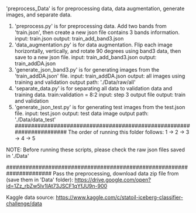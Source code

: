 'preprocess_Data' is for preprocessing data, data augmentation, generate images, and separate data.
1. 'preprocess.py' is for preprocessing data.
    Add two bands from 'train.json', then create a new json file contains 3 bands information.
    input: train.json
    output: train_add_band3.json
2. 'data_augmentation.py' is for data augmentation.
    Flip each image horizontally, vertically, and rotate 90 degrees using band3 data, then save to a new json file.
    input: train_add_band3.json
    output: train_addDA.json
3. 'generate_json_band3.py' is for generating images from the 'train_addDA.json' file.
    input: train_addDA.json
    output: all images using training and validation
    output path: './Data/raw/all'
4. 'separate_data.py' is for separating all data to validation data and training data.
    train:validation = 8:2
    input: step 3 output file
    output: train and validation
5. 'generate_json_test.py' is for generating test images from the test.json file.
    input: test.json
    output: test data image
    output path: './Data/data_test'
######################################################################
The order of running this folder follows: 1 -> 2 -> 3 -> 4 -> 5

NOTE: Before running these scripts, please check the raw json files saved in './Data'

######################################################################
Pass the preprocessing, download data zip file from (save them in 'Data' folder):
https://drive.google.com/open?id=1Zz_rbZw5Iv1IAt73JSCF1qYfJU9n-900

Kaggle data source:
https://www.kaggle.com/c/statoil-iceberg-classifier-challenge/data